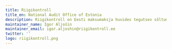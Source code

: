 ```yaml
---
title: Riigikontroll
title_en: National Audit Office of Estonia
description: Riigikontroll on Eesti maksumaksja huvides tegutsev sõltumatu asutus, kelle ülesandeks on uurida, kuidas riik on maksumaksja raha kulutanud.
maintainer_name: Igor Aljošin
maintainer_email: igor.aljoshin@riigikontroll.ee
twitter: ''
logo: riigikontroll.png
---
```

